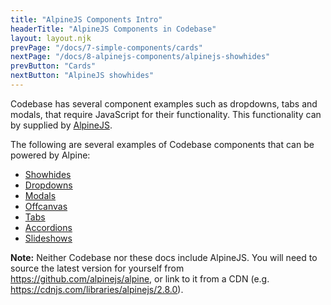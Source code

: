 ```yaml
---
title: "AlpineJS Components Intro"
headerTitle: "AlpineJS Components in Codebase"
layout: layout.njk
prevPage: "/docs/7-simple-components/cards"
nextPage: "/docs/8-alpinejs-components/alpinejs-showhides"
prevButton: "Cards"
nextButton: "AlpineJS showhides"
---
```


<p class="t-lg t-thin">Codebase has several component examples such as dropdowns, tabs and modals, that require JavaScript for their functionality. This functionality can by supplied by <a href="https://github.com/alpinejs/alpine">AlpineJS</a>.</p>

The following are several examples of Codebase components that can be powered by Alpine:

* [Showhides](/docs/8-alpinejs-components/alpinejs-showhides)
* [Dropdowns](/docs/8-alpinejs-components/alpinejs-dropdowns)
* [Modals](/docs/8-alpinejs-components/alpinejs-modals)
* [Offcanvas](/docs/8-alpinejs-components/alpinejs-offcanvas)
* [Tabs](/docs/8-alpinejs-components/alpinejs-tabs)
* [Accordions](/docs/8-alpinejs-components/alpinejs-accordions)
* [Slideshows](/docs/8-alpinejs-components/alpinejs-slideshows)

<div class="mb-3 bl-heavy b-color-primary p-2 bg-color-primary-alt">
<strong>Note:</strong> Neither Codebase nor these docs include AlpineJS. You will need to source the latest version for yourself from <a href="https://github.com/alpinejs/alpine">https://github.com/alpinejs/alpine</a>, or link to it from a CDN (e.g. <a href="https://cdnjs.com/libraries/alpinejs/2.8.0">https://cdnjs.com/libraries/alpinejs/2.8.0</a>).
</div>
